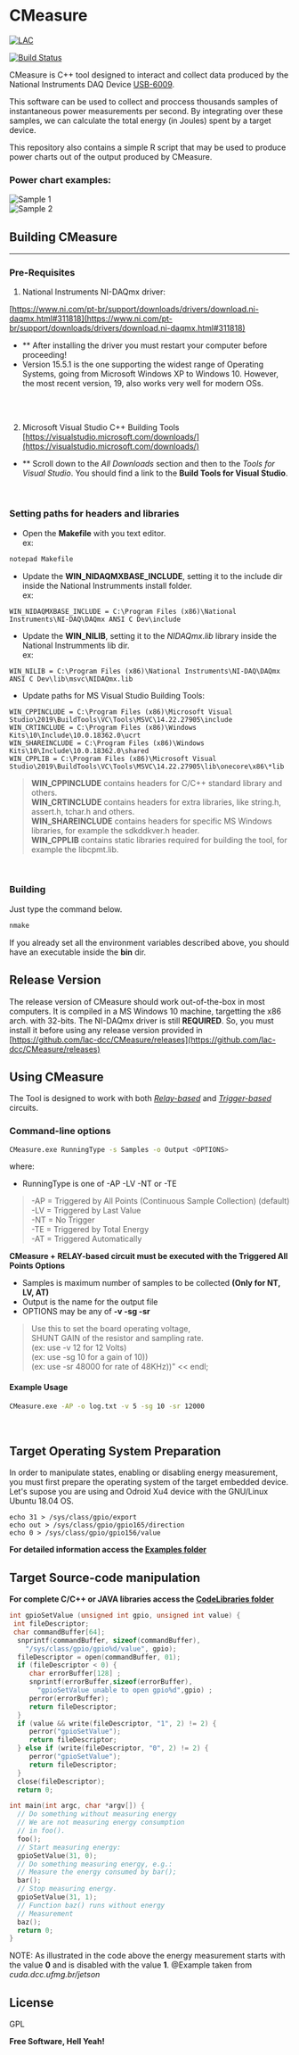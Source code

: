 
# CMeasure

[![LAC](/docs/powered.png)](http://lac.dcc.ufmg.br)

[![Build Status](https://travis-ci.org/joemccann/dillinger.svg?branch=master)](https://travis-ci.org)



CMeasure is C++ tool designed to interact and collect data produced by the
National Instruments DAQ Device [USB-6009](http://www.ni.com/pt-br/support/model.usb-6009.html).

This software can be used to collect and proccess thousands samples of 
instantaneous power measurements per second. By integrating over these
samples, we can calculate the total energy (in Joules) spent by a target
device. 

This repository also contains a simple R script that may be used to produce power charts
out of the output produced by CMeasure.

### Power chart examples:
![Sample 1](/docs/sample1.png)
<br/>
![Sample 2](/docs/sample2.png)
<br/>

## Building CMeasure
---
### Pre-Requisites

1. National Instruments NI-DAQmx driver:

[https://www.ni.com/pt-br/support/downloads/drivers/download.ni-daqmx.html#311818](https://www.ni.com/pt-br/support/downloads/drivers/download.ni-daqmx.html#311818)

- ** After installing the driver you must restart your computer before proceeding!
- Version 15.5.1 is the one supporting the widest range of Operating Systems, going from Microsoft Windows XP to Windows 10. However, the most recent version, 19, also works very well for modern OSs.

<br/><br/>

2. Microsoft Visual Studio C++ Building Tools
[https://visualstudio.microsoft.com/downloads/](https://visualstudio.microsoft.com/downloads/)

- ** Scroll down to the *All Downloads* section and then to the *Tools for Visual Studio*. You should find a link to the **Build Tools for Visual Studio**. 

<br/>

### Setting paths for headers and libraries
- Open the **Makefile** with you text editor. <br/> ex:
```sh
notepad Makefile
```
- Update the **WIN_NIDAQMXBASE_INCLUDE**, setting it to the include dir inside the National Instrumments install folder. <br/> ex:
```
WIN_NIDAQMXBASE_INCLUDE = C:\Program Files (x86)\National Instruments\NI-DAQ\DAQmx ANSI C Dev\include
```
- Update the **WIN_NILIB**, setting it to the *NIDAQmx.lib* library inside the National Instrumments lib dir. <br/> ex:
```
WIN_NILIB = C:\Program Files (x86)\National Instruments\NI-DAQ\DAQmx ANSI C Dev\lib\msvc\NIDAQmx.lib
```
- Update paths for MS Visual Studio Building Tools:
```
WIN_CPPINCLUDE = C:\Program Files (x86)\Microsoft Visual Studio\2019\BuildTools\VC\Tools\MSVC\14.22.27905\include
WIN_CRTINCLUDE = C:\Program Files (x86)\Windows Kits\10\Include\10.0.18362.0\ucrt
WIN_SHAREINCLUDE = C:\Program Files (x86)\Windows Kits\10\Include\10.0.18362.0\shared
WIN_CPPLIB = C:\Program Files (x86)\Microsoft Visual Studio\2019\BuildTools\VC\Tools\MSVC\14.22.27905\lib\onecore\x86\*lib
```

> **WIN_CPPINCLUDE** contains headers for C/C++ standard library and others. <br/>
> **WIN_CRTINCLUDE** contains headers for extra libraries, like string.h, assert.h, tchar.h and others. <br/>
> **WIN_SHAREINCLUDE** contains headers for specific MS Windows libraries, for example the sdkddkver.h header. <br/>
> **WIN_CPPLIB** contains static libraries required for building the tool, for example the libcpmt.lib. <br/>

<br/>

### Building
Just type the command below. 
```sh
nmake 
```
If you already set all the environment variables described above, you should have an executable inside the **bin** dir.
## Release Version

The release version of CMeasure should work out-of-the-box in most computers. It is compiled in a MS Windows 10 machine, targetting the x86 arch. with 32-bits. The NI-DAQmx driver is still **REQUIRED**. So, you must install it before using any release version provided in [https://github.com/lac-dcc/CMeasure/releases](https://github.com/lac-dcc/CMeasure/releases)

## Using CMeasure

The Tool is designed to work with both *[Relay-based](http://cuda.dcc.ufmg.br/jetson/download/User_Manual.pdf)* and *[Trigger-based](http://cuda.dcc.ufmg.br/jetson/download/Manual_Trigger_Circuit.pdf)* circuits.

### Command-line options
```sh
CMeasure.exe RunningType -s Samples -o Output <OPTIONS>
```
   where:
   - RunningType is one of -AP -LV -NT or -TE
> -AP = Triggered by All Points (Continuous Sample Collection) (default) <br/>
> -LV = Triggered by Last Value <br/>
> -NT = No Trigger <br/>
> -TE = Triggered by Total Energy <br/>
> -AT = Triggered Automatically <br/>

**CMeasure + RELAY-based circuit must be executed with the Triggered All Points Options**

- Samples is maximum number of samples to be collected **(Only for NT, LV, AT)**
- Output is the name for the output file           
- OPTIONS may be any of  **-v -sg -sr**

> Use this to set the board operating voltage, <br/>
> SHUNT GAIN of the resistor and sampling rate. <br/>
> (ex: use -v 12 for 12 Volts) <br/>
> (ex: use -sg 10 for a gain of 10)) <br/>
> (ex: use -sr 48000 for rate of 48KHz))" << endl; <br/>

#### Example Usage
```sh
CMeasure.exe -AP -o log.txt -v 5 -sg 10 -sr 12000
```

<br/>


## Target Operating System Preparation
In order to manipulate states, enabling or disabling energy measurement, you must first prepare the operating system of the target embedded device. Let's supose you are using and Odroid Xu4 device with the GNU/Linux Ubuntu 18.04 OS.  
```
echo 31 > /sys/class/gpio/export
echo out > /sys/class/gpio/gpio165/direction
echo 0 > /sys/class/gpio/gpio156/value
```
**For detailed information access the [Examples folder](https://github.com/lac-dcc/CMeasure/tree/master/examples)**


## Target Source-code manipulation

**For complete C/C++ or JAVA libraries access the [CodeLibraries folder](https://github.com/lac-dcc/CMeasure/tree/master/CodeLibraries)**

```C
int gpioSetValue (unsigned int gpio, unsigned int value) {
 int fileDescriptor;
 char commandBuffer[64];
  snprintf(commandBuffer, sizeof(commandBuffer),
    "/sys/class/gpio/gpio%d/value", gpio);
  fileDescriptor = open(commandBuffer, 01);
  if (fileDescriptor < 0) {
     char errorBuffer[128] ;
     snprintf(errorBuffer,sizeof(errorBuffer),
       "gpioSetValue unable to open gpio%d",gpio) ;
     perror(errorBuffer);
     return fileDescriptor;
  }
  if (value && write(fileDescriptor, "1", 2) != 2) {
     perror("gpioSetValue");
     return fileDescriptor;
  } else if (write(fileDescriptor, "0", 2) != 2) {
     perror("gpioSetValue");
     return fileDescriptor;
  }
  close(fileDescriptor);
  return 0;
```

```C
int main(int argc, char *argv[]) {
  // Do something without measuring energy
  // We are not measuring energy consumption
  // in foo().
  foo();
  // Start measuring energy:
  gpioSetValue(31, 0);
  // Do something measuring energy, e.g.:
  // Measure the energy consumed by bar();
  bar();
  // Stop measuring energy.
  gpioSetValue(31, 1);
  // Function baz() runs without energy
  // Measurement
  baz();
  return 0;
}
```
NOTE: As illustrated in the code above the energy measurement starts with the value **0** and is disabled with the value **1**.
@Example taken from *cuda.dcc.ufmg.br/jetson*


License
----

GPL


**Free Software, Hell Yeah!**
